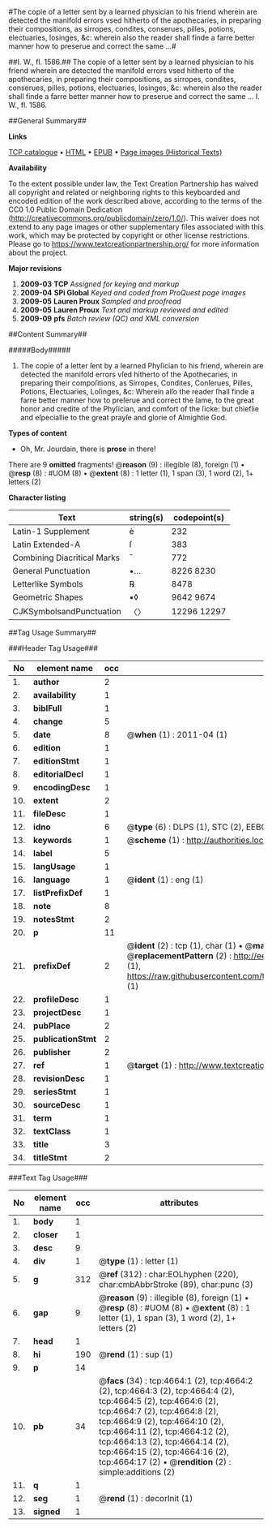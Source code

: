 #The copie of a letter sent by a learned physician to his friend wherein are detected the manifold errors vsed hitherto of the apothecaries, in preparing their compositions, as sirropes, condites, conserues, pilles, potions, electuaries, losinges, &c: wherein also the reader shall finde a farre better manner how to preserue and correct the same ...#

##I. W., fl. 1586.##
The copie of a letter sent by a learned physician to his friend wherein are detected the manifold errors vsed hitherto of the apothecaries, in preparing their compositions, as sirropes, condites, conserues, pilles, potions, electuaries, losinges, &c: wherein also the reader shall finde a farre better manner how to preserue and correct the same ...
I. W., fl. 1586.

##General Summary##

**Links**

[TCP catalogue](http://www.ota.ox.ac.uk/tcp/)  • 
[HTML](http://tei.it.ox.ac.uk/tcp/Texts-HTML/free/A14/A14595.html)  • 
[EPUB](http://tei.it.ox.ac.uk/tcp/Texts-EPUB/free/A14/A14595.epub) • 
[Page images (Historical Texts)](https://historicaltexts.jisc.ac.uk/eebo-99840188e)

**Availability**

To the extent possible under law, the Text Creation Partnership has waived all copyright and related or neighboring rights to this keyboarded and encoded edition of the work described above, according to the terms of the CC0 1.0 Public Domain Dedication (http://creativecommons.org/publicdomain/zero/1.0/). This waiver does not extend to any page images or other supplementary files associated with this work, which may be protected by copyright or other license restrictions. Please go to https://www.textcreationpartnership.org/ for more information about the project.

**Major revisions**

1. __2009-03__ __TCP__ *Assigned for keying and markup*
1. __2009-04__ __SPi Global__ *Keyed and coded from ProQuest page images*
1. __2009-05__ __Lauren Proux__ *Sampled and proofread*
1. __2009-05__ __Lauren Proux__ *Text and markup reviewed and edited*
1. __2009-09__ __pfs__ *Batch review (QC) and XML conversion*

##Content Summary##

#####Body#####

1. The copie of a letter ſent by a learned Phyſician to his friend, wherein are detected the manifold errors vſed hitherto of the Apothecaries, in preparing their compoſitions, as Sirropes, Condites, Conſerues, Pilles, Potions, Electuaries, Loſinges, &c: Wherein alſo the reader ſhall finde a farre better manner how to preſerue and correct the ſame, to the great honor and credite of the Phyſician, and comfort of the ſicke: but chieflie and eſpeciallie to the great prayſe and glorie of Almightie God.

**Types of content**

  * Oh, Mr. Jourdain, there is **prose** in there!

There are 9 **omitted** fragments! 
 @__reason__ (9) : illegible (8), foreign (1)  •  @__resp__ (8) : #UOM (8)  •  @__extent__ (8) : 1 letter (1), 1 span (3), 1 word (2), 1+ letters (2)

**Character listing**


|Text|string(s)|codepoint(s)|
|---|---|---|
|Latin-1 Supplement|è|232|
|Latin Extended-A|ſ|383|
|Combining             Diacritical Marks|̄|772|
|General Punctuation|•…|8226 8230|
|Letterlike Symbols|℞|8478|
|Geometric Shapes|▪◊|9642 9674|
|CJKSymbolsandPunctuation|〈〉|12296 12297|

##Tag Usage Summary##

###Header Tag Usage###

|No|element name|occ|attributes|
|---|---|---|---|
|1.|__author__|2||
|2.|__availability__|1||
|3.|__biblFull__|1||
|4.|__change__|5||
|5.|__date__|8| @__when__ (1) : 2011-04 (1)|
|6.|__edition__|1||
|7.|__editionStmt__|1||
|8.|__editorialDecl__|1||
|9.|__encodingDesc__|1||
|10.|__extent__|2||
|11.|__fileDesc__|1||
|12.|__idno__|6| @__type__ (6) : DLPS (1), STC (2), EEBO-CITATION (1), PROQUEST (1), VID (1)|
|13.|__keywords__|1| @__scheme__ (1) : http://authorities.loc.gov/ (1)|
|14.|__label__|5||
|15.|__langUsage__|1||
|16.|__language__|1| @__ident__ (1) : eng (1)|
|17.|__listPrefixDef__|1||
|18.|__note__|8||
|19.|__notesStmt__|2||
|20.|__p__|11||
|21.|__prefixDef__|2| @__ident__ (2) : tcp (1), char (1)  •  @__matchPattern__ (2) : ([0-9\-]+):([0-9IVX]+) (1), (.+) (1)  •  @__replacementPattern__ (2) : http://eebo.chadwyck.com/downloadtiff?vid=$1&page=$2 (1), https://raw.githubusercontent.com/textcreationpartnership/Texts/master/tcpchars.xml#$1 (1)|
|22.|__profileDesc__|1||
|23.|__projectDesc__|1||
|24.|__pubPlace__|2||
|25.|__publicationStmt__|2||
|26.|__publisher__|2||
|27.|__ref__|1| @__target__ (1) : http://www.textcreationpartnership.org/docs/. (1)|
|28.|__revisionDesc__|1||
|29.|__seriesStmt__|1||
|30.|__sourceDesc__|1||
|31.|__term__|1||
|32.|__textClass__|1||
|33.|__title__|3||
|34.|__titleStmt__|2||


###Text Tag Usage###

|No|element name|occ|attributes|
|---|---|---|---|
|1.|__body__|1||
|2.|__closer__|1||
|3.|__desc__|9||
|4.|__div__|1| @__type__ (1) : letter (1)|
|5.|__g__|312| @__ref__ (312) : char:EOLhyphen (220), char:cmbAbbrStroke (89), char:punc (3)|
|6.|__gap__|9| @__reason__ (9) : illegible (8), foreign (1)  •  @__resp__ (8) : #UOM (8)  •  @__extent__ (8) : 1 letter (1), 1 span (3), 1 word (2), 1+ letters (2)|
|7.|__head__|1||
|8.|__hi__|190| @__rend__ (1) : sup (1)|
|9.|__p__|14||
|10.|__pb__|34| @__facs__ (34) : tcp:4664:1 (2), tcp:4664:2 (2), tcp:4664:3 (2), tcp:4664:4 (2), tcp:4664:5 (2), tcp:4664:6 (2), tcp:4664:7 (2), tcp:4664:8 (2), tcp:4664:9 (2), tcp:4664:10 (2), tcp:4664:11 (2), tcp:4664:12 (2), tcp:4664:13 (2), tcp:4664:14 (2), tcp:4664:15 (2), tcp:4664:16 (2), tcp:4664:17 (2)  •  @__rendition__ (2) : simple:additions (2)|
|11.|__q__|1||
|12.|__seg__|1| @__rend__ (1) : decorInit (1)|
|13.|__signed__|1||
